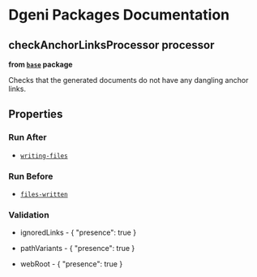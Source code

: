 # Dgeni Packages Documentation


## checkAnchorLinksProcessor processor 
**from <a href="../../base.md"><code>base</code></a> package**

Checks that the generated documents do not have any dangling anchor links.

## Properties


### Run After


* <a href="writing-files.md"><code>writing-files</code></a>




### Run Before


* <a href="files-written.md"><code>files-written</code></a>




### Validation


* ignoredLinks - {
  "presence": true
}

* pathVariants - {
  "presence": true
}

* webRoot - {
  "presence": true
}


